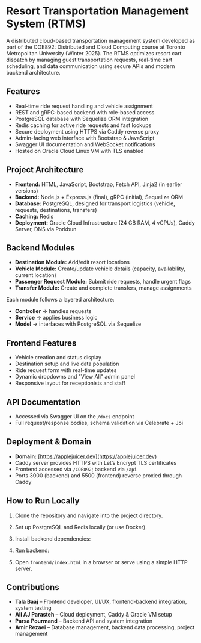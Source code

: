 # Resort Transportation Management System (RTMS)

A distributed cloud-based transportation management system developed as part of the COE892: Distributed and Cloud Computing course at Toronto Metropolitan University (Winter 2025). The RTMS optimizes resort cart dispatch by managing guest transportation requests, real-time cart scheduling, and data communication using secure APIs and modern backend architecture.

## Features

- Real-time ride request handling and vehicle assignment
- REST and gRPC-based backend with role-based access
- PostgreSQL database with Sequelize ORM integration
- Redis caching for active ride requests and fast lookups
- Secure deployment using HTTPS via Caddy reverse proxy
- Admin-facing web interface with Bootstrap & JavaScript
- Swagger UI documentation and WebSocket notifications
- Hosted on Oracle Cloud Linux VM with TLS enabled

## Project Architecture

- **Frontend:** HTML, JavaScript, Bootstrap, Fetch API, Jinja2 (in earlier versions)
- **Backend:** Node.js + Express.js (final), gRPC (initial), Sequelize ORM
- **Database:** PostgreSQL, designed for transport logistics (vehicle, requests, destinations, transfers)
- **Caching:** Redis
- **Deployment:** Oracle Cloud Infrastructure (24 GB RAM, 4 vCPUs), Caddy Server, DNS via Porkbun

## Backend Modules

- **Destination Module:** Add/edit resort locations
- **Vehicle Module:** Create/update vehicle details (capacity, availability, current location)
- **Passenger Request Module:** Submit ride requests, handle urgent flags
- **Transfer Module:** Create and complete transfers, manage assignments

Each module follows a layered architecture:
- **Controller** → handles requests
- **Service** → applies business logic
- **Model** → interfaces with PostgreSQL via Sequelize

## Frontend Features

- Vehicle creation and status display
- Destination setup and live data population
- Ride request form with real-time updates
- Dynamic dropdowns and "View All" admin panel
- Responsive layout for receptionists and staff

## API Documentation

- Accessed via Swagger UI on the `/docs` endpoint
- Full request/response bodies, schema validation via Celebrate + Joi

## Deployment & Domain

- **Domain:** [https://applejuicer.dev](https://applejuicer.dev)
- Caddy server provides HTTPS with Let’s Encrypt TLS certificates
- Frontend accessed via `/COE892`; backend via `/api`
- Ports 3000 (backend) and 5500 (frontend) reverse proxied through Caddy

## How to Run Locally

1. Clone the repository and navigate into the project directory.
2. Set up PostgreSQL and Redis locally (or use Docker).
3. Install backend dependencies:


4. Run backend:

5. Open `frontend/index.html` in a browser or serve using a simple HTTP server.

## Contributions

- **Tala Baaj** – Frontend developer, UI/UX, frontend-backend integration, system testing
- **Ali AJ Parasteh** – Cloud deployment, Caddy & Oracle VM setup
- **Parsa Pourmand** – Backend API and system integration
- **Amir Rezaei** – Database management, backend data processing, project management
